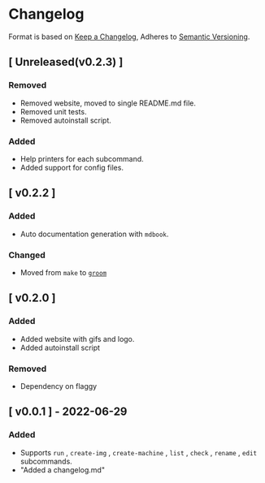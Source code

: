 # Changelog

Format is based on [Keep a Changelog](https://keepachangelog.com/en/1.0.0/),
Adheres to [Semantic Versioning](https://semver.org/spec/v2.0.0.html).

## [ Unreleased(v0.2.3) ]

### Removed
- Removed website, moved to single README.md file.
- Removed unit tests.
- Removed autoinstall script.

### Added
- Help printers for each subcommand.
- Added support for config files.

## [ v0.2.2 ]

### Added
- Auto documentation generation with `mdbook`.

### Changed
- Moved from `make` to [`groom`](https://github.com/pspiagicw/groom)

## [ v0.2.0 ]
### Added
- Added website with gifs and logo.
- Added autoinstall script

### Removed
- Dependency on flaggy

## [ v0.0.1 ] - 2022-06-29
### Added
- Supports `run` , `create-img` , `create-machine` , `list` , `check` , `rename` , `edit` subcommands.
- "Added a changelog.md"

